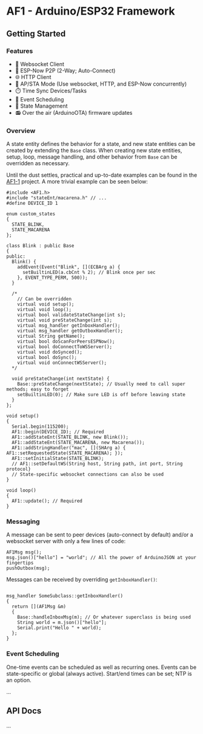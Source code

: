 # AF1 - Arduino/ESP32 Framework

## Getting Started

### Features

- :electric_plug: Websocket Client
- :handshake: ESP-Now P2P (2-Way; Auto-Connect)
- :globe_with_meridians: HTTP Client
- :arrows_counterclockwise: AP/STA Mode (Use websocket, HTTP, and ESP-Now concurrently)
- :stopwatch: Time Sync Devices/Tasks
- :calendar: Event Scheduling
- :trident: State Management
- :radio: Over the air (ArduinoOTA) firmware updates

### Overview

A state entity defines the behavior for a state, and new state entities can be created by extending the `Base` class. When creating new state entities, setup, loop, message handling, and other behavior from `Base` can be overridden as necessary.

Until the dust settles, practical and up-to-date examples can be found in the [AF1-1](https://github.com/jonshaw199/af1-1/blob/main/firmware/lights/src/main.cpp) project. A more trivial example can be seen below:

```
#include <AF1.h>
#include "stateEnt/macarena.h" // ...
#define DEVICE_ID 1

enum custom_states
{
  STATE_BLINK,
  STATE_MACARENA
};

class Blink : public Base
{
public:
  Blink() {
    addEvent(Event("Blink", [](ECBArg a) {
      setBuiltinLED(a.cbCnt % 2); // Blink once per sec
    }, EVENT_TYPE_PERM, 500));
  }

  /*
    // Can be overridden
    virtual void setup();
    virtual void loop();
    virtual bool validateStateChange(int s);
    virtual void preStateChange(int s);
    virtual msg_handler getInboxHandler();
    virtual msg_handler getOutboxHandler();
    virtual String getName();
    virtual bool doScanForPeersESPNow();
    virtual bool doConnectToWSServer();
    virtual void doSynced();
    virtual bool doSync();
    virtual void onConnectWSServer();
  */

  void preStateChange(int nextState) {
    Base::preStateChange(nextState); // Usually need to call super methods; easy to forget
    setBuiltinLED(0); // Make sure LED is off before leaving state
  }
};

void setup()
{
  Serial.begin(115200);
  AF1::begin(DEVICE_ID); // Required
  AF1::addStateEnt(STATE_BLINK, new Blink());
  AF1::addStateEnt(STATE_MACARENA, new Macarena());
  AF1::addStringHandler("mac", [](SHArg a) { AF1::setRequestedState(STATE_MACARENA); });
  AF1::setInitialState(STATE_BLINK);
  // AF1::setDefaultWS(String host, String path, int port, String protocol}
  // State-specific websocket connections can also be used
}

void loop()
{
  AF1::update(); // Required
}
```

### Messaging

A message can be sent to peer devices (auto-connect by default) and/or a websocket server with only a few lines of code:

```
AF1Msg msg();
msg.json()["hello"] = "world"; // All the power of ArduinoJSON at your fingertips
pushOutbox(msg);
```

Messages can be received by overriding `getInboxHandler()`:

```

msg_handler SomeSubclass::getInboxHandler()
{
  return [](AF1Msg &m)
  {
    Base::handleInboxMsg(m); // Or whatever superclass is being used
    String world = m.json()["hello"];
    Serial.print("Hello " + world);
  };
}
```

### Event Scheduling

One-time events can be scheduled as well as recurring ones. Events can be state-specific or global (always active). Start/end times can be set; NTP is an option.

...

## API Docs

...
